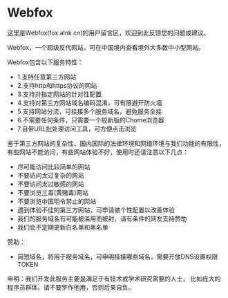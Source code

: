 # Webfox
这里是Webfox(fox.alnk.cn)的用户留言区，欢迎到此反馈您的问题或建议。  

Webfox，一个超级反代网站，可在中国境内查看境外大多数中小型网站。

Webfox包含以下服务特性：
- 1.支持任意第三方网站
- 2.支持http和https协议的网站
- 3.支持对指定网站的针对性配置
- 4.支持对第三方网站域名编码混淆，可有限避开防火墙
- 5.支持网站分流，可挂接多个服务域名，避免服务全挂
- 6.不需要任何条件，只需要一个较新版的Chome浏览器
- 7.自带URL批处理访问工具，可方便点击浏览

鉴于第三方网站的复杂性、国内国际的法律环境和网络环境与我们功能的有限性，有些网站不能访问，有些网站体验不好，使用时还请注意以下几点：
- 尽可能访问比较简单的网站
- 不要访问太过复杂的网站
- 不要访问太过敏感的网站
- 不要浏览三毒(黄赌毒)网站
- 不要浏览中国明令禁止的网站
- 遇到体验不佳的第三方网站，可申请做个性配置以改善体验
- 我们的服务域名有可能被滥用而被封，请有条件的网友支持赞助
- 我们会不定期更新白名单和黑名单

赞助：
- 简短域名，将用于服务域名，可申明挂接哪些域名，需要开放DNS设置权限TOKEN

申明：我们开发此服务主要是满足于有技术或学术研究需要的人士， 比如庞大的程序员群体。请不要罗作他用，否则后果自负。
